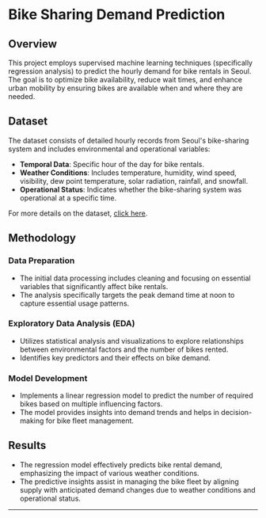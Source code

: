 # Bike Sharing Demand Prediction 

## Overview

This project employs supervised machine learning techniques (specifically regression analysis) to predict the hourly demand for bike rentals in Seoul. The goal is to optimize bike availability, reduce wait times, and enhance urban mobility by ensuring bikes are available when and where they are needed.

## Dataset

The dataset consists of detailed hourly records from Seoul's bike-sharing system and includes environmental and operational variables:

- **Temporal Data**: Specific hour of the day for bike rentals.
- **Weather Conditions**: Includes temperature, humidity, wind speed, visibility, dew point temperature, solar radiation, rainfall, and snowfall.
- **Operational Status**: Indicates whether the bike-sharing system was operational at a specific time.

For more details on the dataset, [click here](https://archive.ics.uci.edu/dataset/560/seoul+bike+sharing+demand).

## Methodology

### Data Preparation
- The initial data processing includes cleaning and focusing on essential variables that significantly affect bike rentals.
- The analysis specifically targets the peak demand time at noon to capture essential usage patterns.

### Exploratory Data Analysis (EDA)
- Utilizes statistical analysis and visualizations to explore relationships between environmental factors and the number of bikes rented.
- Identifies key predictors and their effects on bike demand.

### Model Development
- Implements a linear regression model to predict the number of required bikes based on multiple influencing factors.
- The model provides insights into demand trends and helps in decision-making for bike fleet management.

## Results

- The regression model effectively predicts bike rental demand, emphasizing the impact of various weather conditions.
- The predictive insights assist in managing the bike fleet by aligning supply with anticipated demand changes due to weather conditions and operational status.


---
